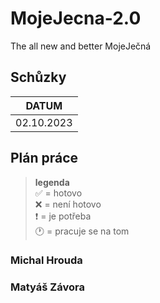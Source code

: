 # MojeJecna-2.0
The all new and better MojeJečná

## Schůzky
| DATUM      |
|------------|
| 02.10.2023 |

## Plán práce

> __legenda__ <br>
> :white_check_mark: = hotovo <br>
> :x: = není hotovo <br>
> :heavy_exclamation_mark: = je potřeba <br>
> :clock1: = pracuje se na tom <br>

### Michal Hrouda

### Matyáš Závora
